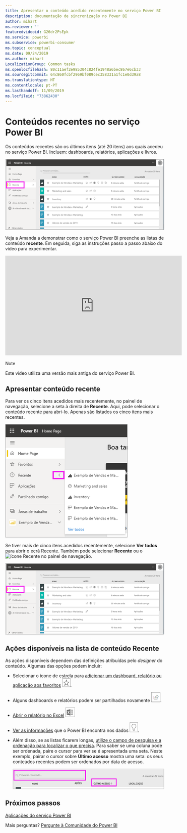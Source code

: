 ```yaml
---
title: Apresentar o conteúdo acedido recentemente no serviço Power BI
description: documentação de sincronização no Power BI
author: mihart
ms.reviewer: ''
featuredvideoid: G26dr2PsEpk
ms.service: powerbi
ms.subservice: powerbi-consumer
ms.topic: conceptual
ms.date: 09/24/2019
ms.author: mihart
LocalizationGroup: Common tasks
ms.openlocfilehash: 80c11aef2e985304c824fe1948a6bec867e6cb33
ms.sourcegitcommit: 64c860fcbf2969bf089cec358331a1fc1e0d39a8
ms.translationtype: HT
ms.contentlocale: pt-PT
ms.lasthandoff: 11/09/2019
ms.locfileid: "73862430"
---
```

# <a name="recent-content-in-the-power-bi-service"></a>Conteúdos **recentes** no serviço Power BI
Os conteúdos recentes são os últimos itens (até 20 itens) aos quais acedeu no serviço Power BI.  Incluem: dashboards, relatórios, aplicações e livros.

![Janela Conteúdo recente](./media/end-user-recent/power-bi-recent.png)

Veja a Amanda a demonstrar como o serviço Power BI preenche as listas de conteúdo **recente**. Em seguida, siga as instruções passo a passo abaixo do vídeo para experimentar.

<iframe width="560" height="315" src="https://www.youtube.com/embed/G26dr2PsEpk" frameborder="0" allowfullscreen></iframe>

> [!NOTE]
> Este vídeo utiliza uma versão mais antiga do serviço Power BI.

## <a name="display-recent-content"></a>Apresentar conteúdo recente
Para ver os cinco itens acedidos mais recentemente, no painel de navegação, selecione a seta à direita de **Recente**.  Aqui, pode selecionar o conteúdo recente para abri-lo. Apenas são listados os cinco itens mais recentes.

![Lista de opções Conteúdo recente](./media/end-user-recent/power-bi-recent-flyout.png)

Se tiver mais de cinco itens acedidos recentemente, selecione **Ver todos** para abrir o ecrã Recente. Também pode selecionar **Recente** ou o ![ícone Recente](./media/end-user-recent/power-bi-icon.png) no painel de navegação.

![apresentar todo o conteúdo recente](./media/end-user-recent/power-bi-recent.png)

## <a name="actions-available-from-the-recent-content-list"></a>Ações disponíveis na lista de conteúdo **Recente**
As ações disponíveis dependem das definições atribuídas pelo *designer* do conteúdo. Algumas das opções podem incluir:
* Selecionar o ícone de estrela para [adicionar um dashboard, relatório ou aplicação aos favoritos](end-user-favorite.md) ![ícone de estrela](./media/end-user-shared-with-me/power-bi-star-icon.png).
* Alguns dashboards e relatórios podem ser partilhados novamente  ![ícone Partilhar](./media/end-user-shared-with-me/power-bi-share-icon-new.png).
* [Abrir o relatório no Excel](end-user-export.md) ![ícone Exportar para Excel](./media/end-user-shared-with-me/power-bi-excel.png) 
* [Ver as informações](end-user-insights.md) que o Power BI encontra nos dados ![ícone de informações](./media/end-user-shared-with-me/power-bi-insights.png).
* Além disso, se as listas ficarem longas, [utilize o campo de pesquisa e a ordenação para localizar o que precisa](end-user-search-sort.md). Para saber se uma coluna pode ser ordenada, paire o cursor para ver se é apresentada uma seta. Neste exemplo, pairar o cursor sobre **Último acesso** mostra uma seta: os seus conteúdos recentes podem ser ordenados por data de acesso. 

    ![ordenar todo o conteúdo recente](./media/end-user-recent/power-bi-recent-sort.png)


## <a name="next-steps"></a>Próximos passos
[Aplicações do serviço Power BI](end-user-apps.md)

Mais perguntas? [Pergunte à Comunidade do Power BI](https://community.powerbi.com/)

